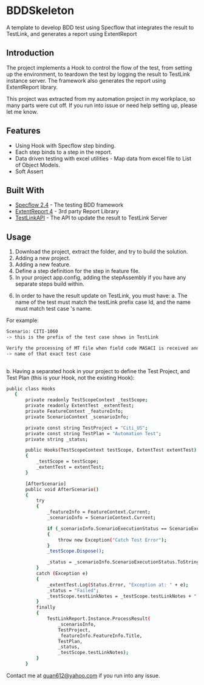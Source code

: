 # BDDSkeleton
A template to develop BDD test using Specflow that integrates the result to TestLink, and generates a report using ExtentReport

## Introduction 

The project implements a Hook to control the flow of the test, from setting up the environment, to teardown the test by logging the result to TestLink instance server. The framework also generates the report using ExtentReport library.

This project was extracted from my automation project in my workplace, so many parts were cut off. If you run into issue or need help setting up, please let me know.

## Features
+ Using Hook with Specflow step binding.
+ Each step binds to a step in the report.
+ Data driven testing with excel utilities - Map data from excel file to List of Object Models.
+ Soft Assert


## Built With

* [Specflow 2.4](https://www.specflow.org/) - The testing BDD framework
* [ExtentReport 4](https://extentreports.com/docs/versions/4/net/) - 3rd party Report Library
* [TestLinkAPI](https://github.com/freemanke/testlinkapi/ ) - The API to update the result to TestLink Server

## Usage

1. Download the project, extract the folder, and try to build the solution.
2. Adding a new project.
3. Adding a new feature.
4. Define a step definition for the step in feature file.
5. In your project app.config, adding the stepAssembly if you have any separate steps build within.


<specFlow>
    <stepAssemblies>
      <stepAssembly assembly="SpecFlowIntegration" />
    </stepAssemblies>
</specFlow>

6. In order to have the result update on TestLink, you must have:
a. The name of the test must match the testLink prefix case Id, and the name must
match test case 's name.

For example:
```bash
Scenario: CITI-1060 
-> this is the prefix of the test case shows in TestLink

Verify the processing of MT file when field code MASACI is received and indicator H is accompanied
-> name of that exact test case
	
 ```
 
 b. Having a separated hook in your project to define the Test Project, and Test Plan (this is your Hook, not the existing Hook):
 ```bash
 public class Hooks
    {
        private readonly TestScopeContext _testScope;
        private readonly ExtentTest _extentTest;
        private FeatureContext _featureInfo;
        private ScenarioContext _scenarioInfo;

        private const string TestProject = "Citi_US";
        private const string TestPlan = "Automation Test";
        private string _status;

        public Hooks(TestScopeContext testScope, ExtentTest extentTest)
        {
            _testScope = testScope;
            _extentTest = extentTest;
        }

        [AfterScenario]
        public void AfterScenario()
        {
            try
            {
                _featureInfo = FeatureContext.Current;
                _scenarioInfo = ScenarioContext.Current;

                if (_scenarioInfo.ScenarioExecutionStatus == ScenarioExecutionStatus.TestError)
                {
                    throw new Exception("Catch Test Error");
                }
                _testScope.Dispose();

                _status = _scenarioInfo.ScenarioExecutionStatus.ToString();
            }
            catch (Exception e)
            {
                _extentTest.Log(Status.Error, "Exception at: " + e);
                _status = "Failed";
                _testScope.testLinkNotes = _testScope.testLinkNotes + " Test fails at " + e;
            }
            finally
            {
                TestLinkReport.Instance.ProcessResult(
                    _scenarioInfo,
                    TestProject,
                    _featureInfo.FeatureInfo.Title,
                    TestPlan,
                    _status,
                    _testScope.testLinkNotes);
            }
        }
  ```

Contact me at quan612@yahoo.com if you run into any issue.
